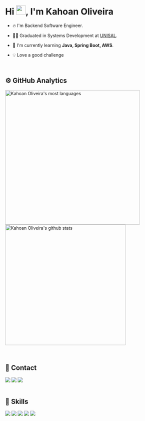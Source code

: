 <h1 align="left">Hi <img src="https://raw.githubusercontent.com/kaueMarques/kaueMarques/master/hi.gif" height="30px">, I'm Kahoan Oliveira</h1>

- 🔥 I'm Backend Software Engineer.

- 🧑‍🎓 Graduated in Systems Development at [UNISAL](https://unisal.br).

- 💬 I'm currently learning **Java, Spring Boot, AWS**.

- 💡 Love a good challenge

<br>

## ⚙️ GitHub Analytics

<p align="left">
  <img width="430em" src="https://github-readme-stats.vercel.app/api?username=KahoanOliveira&show_icons=true&layout=compact&theme=radical" alt="Kahoan Oliveira's most languages"/>
  <img width="385em" src="https://github-readme-stats.vercel.app/api/top-langs/?username=KahoanOliveira&layout=compact&theme=radical" alt="Kahoan Oliveira's github stats"/>
</p>

<br>

## 📲 Contact

<div>
  <a href="https://www.linkedin.com/in/kahoan-oliveira/"><img src="https://img.shields.io/badge/LinkedIn-0077B5?style=for-the-badge&logo=linkedin&logoColor=white" target="_blank"></a>
  <a href="https://www.instagram.com/_kgoliveira/"><img src="https://img.shields.io/badge/Instagram-E4405F?style=for-the-badge&logo=instagram&logoColor=white" target="_blank"></a>
  <a href="mailto:kahoan9@gmail.com"><img src="https://img.shields.io/badge/Gmail-D14836?style=for-the-badge&logo=gmail&logoColor=white" target="_blank"></a>
</div>

<br>

## 🚀 Skills

<div>
  <img src="https://img.shields.io/badge/Java-ED8B00?style=for-the-badge&logo=openjdk&logoColor=white">
  <img src="https://img.shields.io/badge/Spring-6DB33F?style=for-the-badge&logo=spring&logoColor=white">
  <img src="https://img.shields.io/badge/React-20232A?style=for-the-badge&logo=react&logoColor=61DAFB">
  <img src="https://img.shields.io/badge/Tailwind_CSS-38B2AC?style=for-the-badge&logo=tailwind-css&logoColor=white">
  <img src="https://img.shields.io/badge/Amazon_AWS-232F3E?style=for-the-badge&logo=amazon-aws&logoColor=white">
</div>
